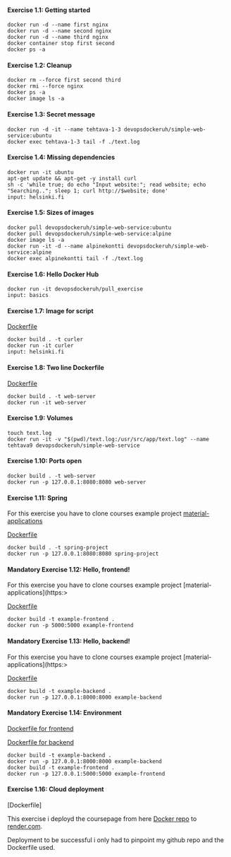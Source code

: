 
#### Exercise 1.1: Getting started

```
docker run -d --name first nginx
docker run -d --name second nginx
docker run -d --name third nginx
docker container stop first second
docker ps -a
```

#### Exercise 1.2: Cleanup

```
docker rm --force first second third
docker rmi --force nginx
docker ps -a
docker image ls -a
```

#### Exercise 1.3: Secret message

```
docker run -d -it --name tehtava-1-3 devopsdockeruh/simple-web-service:ubuntu
docker exec tehtava-1-3 tail -f ./text.log
```

#### Exercise 1.4: Missing dependencies

```
docker run -it ubuntu
apt-get update && apt-get -y install curl
sh -c 'while true; do echo "Input website:"; read website; echo "Searching.."; sleep 1; curl http://$website; done'
input: helsinki.fi
```

#### Exercise 1.5: Sizes of images

```
docker pull devopsdockeruh/simple-web-service:ubuntu
docker pull devopsdockeruh/simple-web-service:alpine
docker image ls -a
docker run -it -d --name alpinekontti devopsdockeruh/simple-web-service:alpine
docker exec alpinekontti tail -f ./text.log
```

#### Exercise 1.6: Hello Docker Hub

```
docker run -it devopsdockeruh/pull_exercise
input: basics
```

#### Exercise 1.7: Image for script

[Dockerfile](https://github.com/juleht/DevOps-with-Docker/blob/main/part_1/exercise_1_7/Dockerfile)

```
docker build . -t curler
docker run -it curler
input: helsinki.fi
```

#### Exercise 1.8: Two line Dockerfile

[Dockerfile](https://github.com/juleht/DevOps-with-Docker/blob/main/part_1/exercise_1_8/Dockerfile)

```
docker build . -t web-server
docker run -it web-server
```

#### Exercise 1.9: Volumes

```
touch text.log
docker run -it -v "$(pwd)/text.log:/usr/src/app/text.log" --name tehtava9 devopsdockeruh/simple-web-service
```

#### Exercise 1.10: Ports open

```
docker build . -t web-server
docker run -p 127.0.0.1:8080:8080 web-server
```

#### Exercise 1.11: Spring

For this exercise you have to clone courses example project [material-applications](https://github.com/docker-hy/material-applications/tree/main)

[Dockerfile](https://github.com/juleht/DevOps-with-Docker/blob/main/part_1/exercise_1_11/Dockerfile)

```
docker build . -t spring-project
docker run -p 127.0.0.1:8080:8080 spring-project
```

#### Mandatory Exercise 1.12: Hello, frontend!

For this exercise you have to clone courses example project [material-applications](https:>

[Dockerfile](https://github.com/juleht/DevOps-with-Docker/blob/main/part_1/exercise_1_12/Dockerfile)
 
```
docker build -t example-frontend .
docker run -p 5000:5000 example-frontend
```

#### Mandatory Exercise 1.13: Hello, backend!

For this exercise you have to clone courses example project [material-applications](https:>

[Dockerfile](https://github.com/juleht/DevOps-with-Docker/blob/main/part_1/exercise_1_13/Dockerfile)

```
docker build -t example-backend .
docker run -p 127.0.0.1:8000:8000 example-backend
```

#### Mandatory Exercise 1.14: Environment

[Dockerfile for frontend](https://github.com/juleht/DevOps-with-Docker/blob/main/part_1/exercise_1_12/Dockerfile)

[Dockerfile for backend](https://github.com/juleht/DevOps-with-Docker/blob/main/part_1/exercise_1_13/Dockerfile)

```
docker build -t example-backend .
docker run -p 127.0.0.1:8000:8000 example-backend
docker build -t example-frontend .
docker run -p 127.0.0.1:5000:5000 example-frontend
```

#### Exercise 1.16: Cloud deployment

[Dockerfile]

This exercise i deployd the coursepage from here [Docker repo](https://hub.docker.com/r/devopsdockeruh/coursepage) to [render.com](https://render.com/).

Deployment to be successful i only had to pinpoint my github repo and the Dockerfile used.


